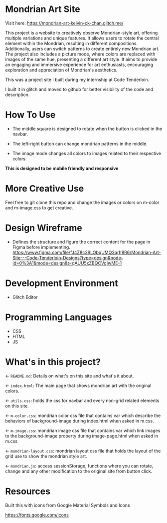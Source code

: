 # Mondrian Art Site

Visit here: https://mondrian-art-kelvin-ck-chan.glitch.me/

This project is a website to creatively observe Mondrian-style art, offering multiple variations and unique features. It allows users to rotate the central element within the Mondrian, resulting in different compositions. Additionally, users can switch patterns to create entirely new Mondrian art. The project also includes a picture mode, where colors are replaced with images of the same hue, presenting a different art style. It aims to provide an engaging and immersive experience for art enthusiasts, encouraging exploration and appreciation of Mondrian's aesthetics.

This was a project site I built during my internship at Code Tenderloin.

I built it in glitch and moved to github for better visibility of the code and description.

# How To Use

- The middle square is designed to rotate when the button is clicked in the navbar.

- The left-right button can change mondrian patterns in the middle.

- The image mode changes all colors to images related to their respective colors.

**This is designed to be mobile friendly and responsive**

# More Creative Use

Feel free to git clone this repo and change the images or colors on m-color and m-image.css to get creative.

# Design Wireframe
- Defines the structure and figure the correct content for the page in Figma before implementing.
https://www.figma.com/file/fJ4Z8c39LObqUMQ3qrh8R6/Mondrian-Art-Site---Code-Tenderloin-Designs?type=design&node-id=0%3A1&mode=design&t=qAUU5xZBQCVgIwME-1

# Development Environment

- Glitch Editor

# Programming Languages

- CSS
- HTML
- JS

# What's in this project?

← `README.md`: Details on what's on this site and what's it about.

← `index.html`: The main page that shows mondrian art with the original colors.

← `utils.css`: holds the css for navbar and every non-grid related elements on this site.

← `m-color.css`: mondrian color css file that contains var which describe the behaviors of background-image during index.html when asked in m.css.

← `m-image.css`: mondrian image css file that contains var which link images to the background-image property during image-page.html when asked in m.css

← `mondrian-layout.css`: mondrian layout css file that holds the layout of the grid use to show the mondrian style art.

← `mondrian.js`: access sessionStorage, functions where you can rotate, change and any other modification to the original site from button click.

# Resources

Built this with icons from Google Material Symbols and Icons 

https://fonts.google.com/icons
